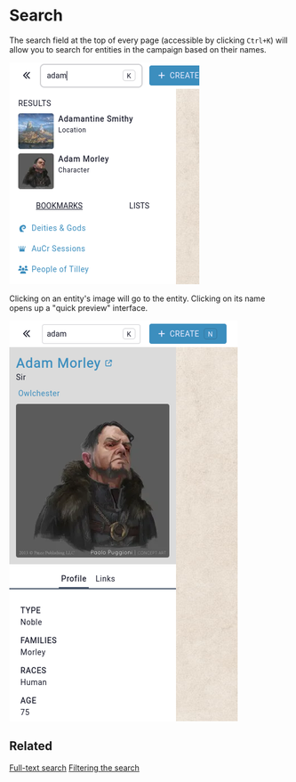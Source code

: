 # Search

The search field at the top of every page (accessible by clicking `Ctrl+K`) will allow you to search for entities in the campaign based on their names.

![img.png](img/quick-search.png)

Clicking on an entity's image will go to the entity. Clicking on its name opens up a "quick preview" interface.

![img.png](img/quick-search-preview.png)


## Related

[Full-text search](/advanced/fulltext-search)
[Filtering the search](/advanced/filteres)
